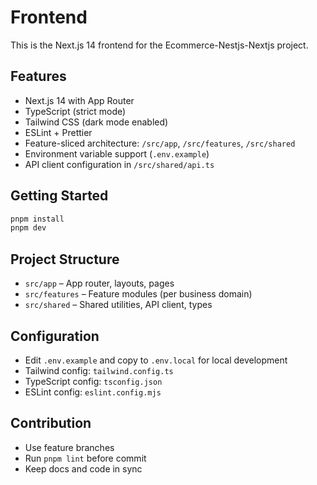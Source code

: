 # Frontend

This is the Next.js 14 frontend for the Ecommerce-Nestjs-Nextjs project.

## Features
- Next.js 14 with App Router
- TypeScript (strict mode)
- Tailwind CSS (dark mode enabled)
- ESLint + Prettier
- Feature-sliced architecture: `/src/app`, `/src/features`, `/src/shared`
- Environment variable support (`.env.example`)
- API client configuration in `/src/shared/api.ts`

## Getting Started

```sh
pnpm install
pnpm dev
```

## Project Structure

- `src/app` – App router, layouts, pages
- `src/features` – Feature modules (per business domain)
- `src/shared` – Shared utilities, API client, types

## Configuration
- Edit `.env.example` and copy to `.env.local` for local development
- Tailwind config: `tailwind.config.ts`
- TypeScript config: `tsconfig.json`
- ESLint config: `eslint.config.mjs`

## Contribution
- Use feature branches
- Run `pnpm lint` before commit
- Keep docs and code in sync
